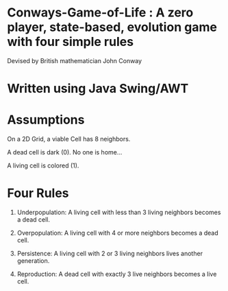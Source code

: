 # Conways-Game-of-Life : A zero player, state-based, evolution game with four simple rules

Devised by British mathematician John Conway

Written using Java Swing/AWT
==================================================================

Assumptions
===========
On a 2D Grid, a viable Cell has 8 neighbors.

A dead cell is dark (0). No one is home...

A living cell is colored (1). 

Four Rules
===========
1. Underpopulation: A living cell with less than 3 living neighbors becomes a dead cell.

2. Overpopulation: A living cell with 4 or more neighbors becomes a dead cell.

3. Persistence: A living cell with 2 or 3 living neighbors lives another generation.

4. Reproduction: A dead cell with exactly 3 live neighbors becomes a live cell.

